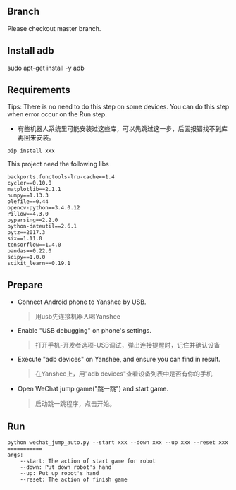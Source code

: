 ## Branch
Please checkout master branch.

## Install adb
sudo apt-get install -y adb

## Requirements
Tips: There is no need to do this step on some devices. You can do this step when error occur on the Run step.
* 有些机器人系统里可能安装过这些库，可以先跳过这一步，后面报错找不到库再回来安装。
```shell
pip install xxx
```
This project need the following libs
```shell
backports.functools-lru-cache==1.4
cycler==0.10.0
matplotlib==2.1.1
numpy==1.13.3
olefile==0.44
opencv-python==3.4.0.12
Pillow==4.3.0
pyparsing==2.2.0
python-dateutil==2.6.1
pytz==2017.3
six==1.11.0
tensorflow==1.4.0
pandas==0.22.0
scipy==1.0.0
scikit_learn==0.19.1
```

## Prepare
* Connect Android phone to Yanshee by USB.
    >用usb先连接机器人喝Yanshee
* Enable "USB debugging" on phone's settings.
    >打开手机-开发者选项-USB调试，弹出连接提醒时，记住并确认设备
* Execute "adb devices" on Yanshee, and ensure you can find in result.
    >在Yanshee上，用"adb devices"查看设备列表中是否有你的手机
* Open WeChat jump game("跳一跳") and start game.
    >启动跳一跳程序，点击开始。

## Run
```shell
python wechat_jump_auto.py --start xxx --down xxx --up xxx --reset xxx
===========
args:
    --start: The action of start game for robot
    --down: Put down robot's hand
    --up: Put up robot's hand
    --reset: The action of finish game
```

